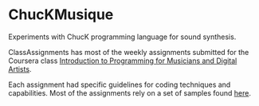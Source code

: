 ChucKMusique
============

Experiments with ChucK programming language for sound synthesis.

ClassAssignments has most of the weekly assignments submitted for the Coursera class [Introduction to Programming for Musicians and Digital Artists](https://class.coursera.org/chuck101-001/class/index).

Each assignment had specific guidelines for coding techniques and capabilities. Most of the assignments rely on a set of samples found [here](https://d396qusza40orc.cloudfront.net/chuck101%2FAssets%20and%20Files%2Faudio.zip).
